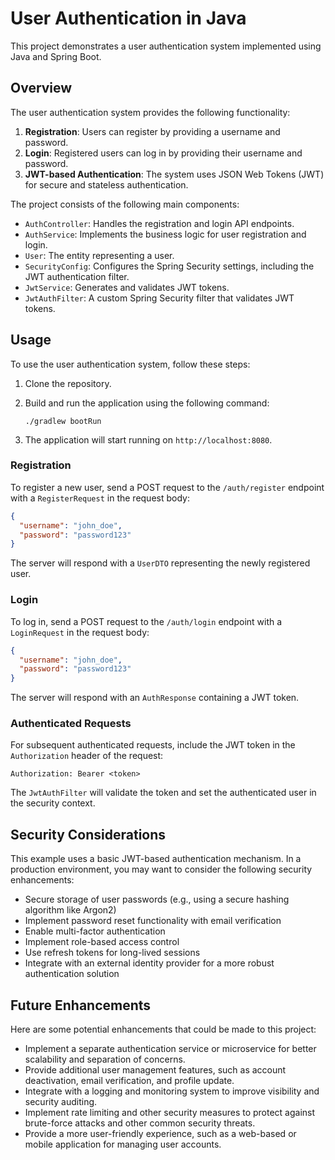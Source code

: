 # User Authentication in Java

This project demonstrates a user authentication system implemented using Java and Spring Boot.

## Overview

The user authentication system provides the following functionality:

1. **Registration**: Users can register by providing a username and password.
2. **Login**: Registered users can log in by providing their username and password.
3. **JWT-based Authentication**: The system uses JSON Web Tokens (JWT) for secure and stateless authentication.

The project consists of the following main components:

- `AuthController`: Handles the registration and login API endpoints.
- `AuthService`: Implements the business logic for user registration and login.
- `User`: The entity representing a user.
- `SecurityConfig`: Configures the Spring Security settings, including the JWT authentication filter.
- `JwtService`: Generates and validates JWT tokens.
- `JwtAuthFilter`: A custom Spring Security filter that validates JWT tokens.

## Usage

To use the user authentication system, follow these steps:

1. Clone the repository.
2. Build and run the application using the following command:
    
    ```
    ./gradlew bootRun
    
    ```
    
3. The application will start running on `http://localhost:8080`.

### Registration

To register a new user, send a POST request to the `/auth/register` endpoint with a `RegisterRequest` in the request body:

```json
{
  "username": "john_doe",
  "password": "password123"
}

```

The server will respond with a `UserDTO` representing the newly registered user.

### Login

To log in, send a POST request to the `/auth/login` endpoint with a `LoginRequest` in the request body:

```json
{
  "username": "john_doe",
  "password": "password123"
}

```

The server will respond with an `AuthResponse` containing a JWT token.

### Authenticated Requests

For subsequent authenticated requests, include the JWT token in the `Authorization` header of the request:

```
Authorization: Bearer <token>

```

The `JwtAuthFilter` will validate the token and set the authenticated user in the security context.

## Security Considerations

This example uses a basic JWT-based authentication mechanism. In a production environment, you may want to consider the following security enhancements:

- Secure storage of user passwords (e.g., using a secure hashing algorithm like Argon2)
- Implement password reset functionality with email verification
- Enable multi-factor authentication
- Implement role-based access control
- Use refresh tokens for long-lived sessions
- Integrate with an external identity provider for a more robust authentication solution

## Future Enhancements

Here are some potential enhancements that could be made to this project:

- Implement a separate authentication service or microservice for better scalability and separation of concerns.
- Provide additional user management features, such as account deactivation, email verification, and profile update.
- Integrate with a logging and monitoring system to improve visibility and security auditing.
- Implement rate limiting and other security measures to protect against brute-force attacks and other common security threats.
- Provide a more user-friendly experience, such as a web-based or mobile application for managing user accounts.
